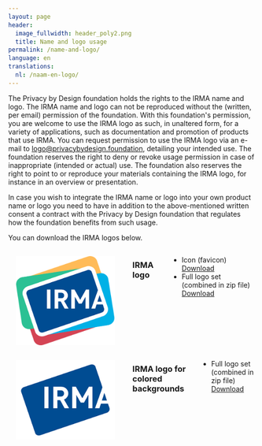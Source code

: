 ```yaml
---
layout: page
header:
  image_fullwidth: header_poly2.png
  title: Name and logo usage
permalink: /name-and-logo/
language: en
translations:
  nl: /naam-en-logo/
---
```


The Privacy by Design foundation holds the rights to the IRMA name and
logo. The IRMA name and logo can not be reproduced without the
(written, per email) permission of the foundation. With this
foundation's permission, you are welcome to use the IRMA logo as such,
in unaltered form, for a variety of applications, such as
documentation and promotion of products that use IRMA. You can request
permission to use the IRMA logo via an e-mail to
<a href="mailto:logo@privacybydesign.foundation">logo@privacybydesign.foundation</a>,
detailing your intended use. The foundation reserves the right to deny or revoke
usage permission in case of inappropriate (intended or actual) use. The
foundation also reserves the right to point to or reproduce your
materials containing the IRMA logo, for instance in an overview or
presentation.

In case you wish to integrate the IRMA name or logo into your own
product name or logo you need to have in addition to the
above-mentioned written consent a contract with the Privacy by Design
foundation that regulates how the foundation benefits from such usage.

You can download the IRMA logos below.

<div class="row" style="width: 100%">
    <div class="columns" style="width: 100%">
        <img src="/images/irma_logo.png" style="float: right; width: 40%; padding: 15px" />
        <h3>IRMA logo</h3>
        <ul>
            <li>Icon (favicon) &emsp;<a href="/irma-logos/favicon.ico">Download</a></li>
            <li>Full logo set (combined in zip file)<br><a href="/irma-logos/logo.zip">Download</a></li>
        </ul>
    </div>
</div>
<div class="row">
    <div class="columns" style="width: 100%">
        <img src="/images/irma_logo_for_colored_background.png" style="float: right; width: 40%; padding: 15px" />
        <h3>IRMA logo for colored backgrounds</h3>
        <ul>
            <li>Full logo set (combined in zip file)<br><a href="/irma-logos/logo_for_colored_backgrounds.zip">Download</a></li>
        </ul>
    </div>
</div>


